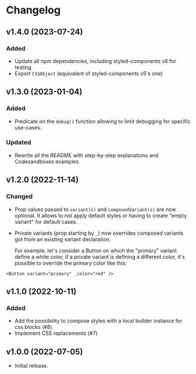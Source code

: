 # Changelog

## v1.4.0 (2023-07-24)

### Added

- Update all npm dependencies, including styled-components v6 for testing.
- Export `CSSObject` (equivalent of styled-components v5's one)

## v1.3.0 (2023-01-04)

### Added

- Predicate on the `debug()` function allowing to limit debugging for specific use-cases.

### Updated

- Rewrite all the README with step-by-step explanations and Codesandboxes examples.

## v1.2.0 (2022-11-14)

### Changed

- Prop values passed to `variant(s)` and `compoundVariant(s)` are now optional.
  It allows to not apply default styles or having to create "empty variant" for default cases.

- Private variants (prop starting by `_`) now overrides composed variants got from an existing variant declaration.

  For example, let's consider a Button on which the "primary" variant define a white color, if a private variant is defining a different color, it's possible to override the primary color like this:

```tsx
<Button variant="primary" _color="red" />
```

## v1.1.0 (2022-10-11)

### Added

- Add the possibility to compose styles with a local builder instance for css blocks (#8)
- Implement CSS replacements (#7)

## v1.0.0 (2022-07-05)

- Initial release.
